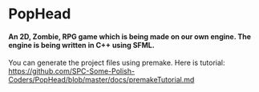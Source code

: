 # PopHead
#### An 2D, Zombie, RPG game which is being made on our own engine. The engine is being written in C++ using SFML.

You can generate the project files using premake. Here is tutorial: <br/>
https://github.com/SPC-Some-Polish-Coders/PopHead/blob/master/docs/premakeTutorial.md
